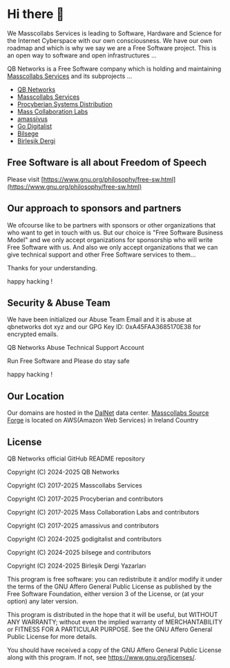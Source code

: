 # Hi there 👋

We Masscollabs Services is leading to Software, Hardware and Science for the Internet Cyberspace with our own consciousness. We have our own roadmap and which is why we say we are a Free Software project. This is an open way to software and open infrastructures ...

QB Networks is a Free Software company which is holding and maintaining [Masscollabs Services](https://www.masscollabs.xyz) and its subprojects ...

* [QB Networks](https://qbnetworks.xyz)
* [Masscollabs Services](https://masscollabs.xyz)
* [Procyberian Systems Distribution](https://procyberian.xyz)
* [Mass Collaboration Labs](https://masscollaborationlabs.xyz)
* [amassivus](https://amassivus.xyz)
* [Go Digitalist](https://godigitalist.xyz)
* [Bilsege](https://bilsege.xyz)
* [Birleşik Dergi](https://birlesik.xyz)

## Free Software is all about Freedom of Speech

Please visit [https://www.gnu.org/philosophy/free-sw.html](https://www.gnu.org/philosophy/free-sw.html)

## Our approach to sponsors and partners

We ofcourse like to be partners with sponsors or other organizations that who want to get in touch with us. But our choice is "Free Software Business Model" and we only accept organizations for sponsorship who will write Free Software with us. And also we only accept organizations that we can give technical support and other Free Software services to them...

Thanks for your understanding.

happy hacking !

## Security & Abuse Team

We have been initialized our Abuse Team Email and it is abuse at qbnetworks dot xyz and our GPG Key ID: 0xA45FAA3685170E38 for encrypted emails.

QB Networks Abuse Technical Support Account

Run Free Software and Please do stay safe

happy hacking !

## Our Location

Our domains are hosted in the [DalNet](https://www.dal.net.tr/) data center.
[Masscollabs Source Forge](https://source.masscollabs.xyz/) is located on AWS(Amazon Web Services) in Ireland Country

## License

QB Networks official GitHub README repository

Copyright (C) 2024-2025 QB Networks

Copyright (C) 2017-2025 Masscollabs Services

Copyright (C) 2017-2025 Procyberian and contributors

Copyright (C) 2017-2025 Mass Collaboration Labs and contributors

Copyright (C) 2017-2025 amassivus and contributors

Copyright (C) 2024-2025 godigitalist and contributors

Copyright (C) 2024-2025 bilsege and contributors

Copyright (C) 2024-2025 Birleşik Dergi Yazarları

This program is free software: you can redistribute it and/or modify
it under the terms of the GNU Affero General Public License as published
by the Free Software Foundation, either version 3 of the License, or
(at your option) any later version.

This program is distributed in the hope that it will be useful,
but WITHOUT ANY WARRANTY; without even the implied warranty of
MERCHANTABILITY or FITNESS FOR A PARTICULAR PURPOSE.  See the
GNU Affero General Public License for more details.

You should have received a copy of the GNU Affero General Public License
along with this program.  If not, see <https://www.gnu.org/licenses/>.
